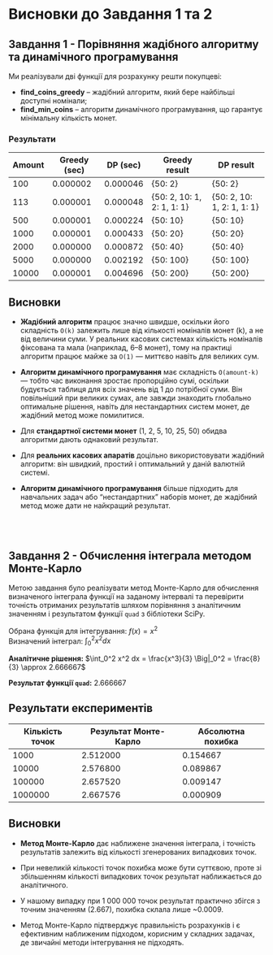 # Висновки до Завдання 1 та 2

## Завдання 1 - Порівняння жадібного алгоритму та динамічного програмування

Ми реалізували дві функції для розрахунку решти покупцеві:

- **find_coins_greedy** – жадібний алгоритм, який бере найбільші доступні номінали;
- **find_min_coins** – алгоритм динамічного програмування, що гарантує мінімальну кількість монет.

### Результати

| Amount | Greedy (sec) |     DP (sec) |              Greedy result |                  DP result |
|--------|--------------|--------------|----------------------------|----------------------------|
|    100 |     0.000002 |     0.000046 |                    {50: 2} |                    {50: 2} |
|    113 |     0.000001 |     0.000048 | {50: 2, 10: 1, 2: 1, 1: 1} | {50: 2, 10: 1, 2: 1, 1: 1} |
|    500 |     0.000001 |     0.000224 |                   {50: 10} |                   {50: 10} |
|   1000 |     0.000001 |     0.000433 |                   {50: 20} |                   {50: 20} |
|   2000 |     0.000000 |     0.000872 |                   {50: 40} |                   {50: 40} |
|   5000 |     0.000000 |     0.002192 |                  {50: 100} |                  {50: 100} |
|  10000 |     0.000001 |     0.004696 |                  {50: 200} |                  {50: 200} |

## Висновки

- **Жадібний алгоритм** працює значно швидше, оскільки його складність `O(k)` залежить лише від кількості номіналів монет (k), а не від величини суми. У реальних касових системах кількість номіналів фіксована та мала (наприклад, 6–8 монет), тому на практиці алгоритм працює майже за `O(1)` — миттєво навіть для великих сум.  

- **Алгоритм динамічного програмування** має складність `O(amount·k)` — тобто час виконання зростає пропорційно сумі, оскільки будується таблиця для всіх значень від 1 до потрібної суми. Він повільніший при великих сумах, але завжди знаходить глобально оптимальне рішення, навіть для нестандартних систем монет, де жадібний метод може помилитися.  

- Для **стандартної системи монет** (1, 2, 5, 10, 25, 50) обидва алгоритми дають однаковий результат.  

- Для **реальних касових апаратів** доцільно використовувати жадібний алгоритм: він швидкий, простий і оптимальний у даній валютній системі.  

- **Алгоритм динамічного програмування** більше підходить для навчальних задач або “нестандартних” наборів монет, де жадібний метод може дати не найкращий результат.

<br>
<br>

## Завдання 2 - Обчислення інтеграла методом Монте-Карло

Метою завдання було реалізувати метод Монте-Карло для обчислення визначеного інтеграла функції на заданому інтервалі та перевірити точність отриманих результатів шляхом порівняння з аналітичним значенням і результатом функції `quad` з бібліотеки SciPy.

Обрана функція для інтегрування: $f(x) = x^2$  
Визначений інтеграл: $\int_0^2 x^2 dx$

**Аналітичне рішення:**
$\int_0^2 x^2 dx = \frac{x^3}{3} \Big|_0^2 = \frac{8}{3} \approx 2.666667$

**Результат функції `quad`:** 2.666667

## Результати експериментів

| Кількість точок | Результат Монте-Карло | Абсолютна похибка |
|-----------------|-----------------------|-------------------|
| 1000            | 2.512000              | 0.154667          |
| 10000           | 2.576800              | 0.089867          |
| 100000          | 2.657520              | 0.009147          |
| 1000000         | 2.667576              | 0.000909          |

## Висновки

- **Метод Монте-Карло** дає наближене значення інтеграла, і точність результатів залежить від кількості згенерованих випадкових точок.

- При невеликій кількості точок похибка може бути суттєвою, проте зі збільшенням кількості випадкових точок результат наближається до аналітичного.

- У нашому випадку при 1 000 000 точок результат практично збігся з точним значенням (2.667), похибка склала лише ~0.0009.

- Метод Монте-Карло підтверджує правильність розрахунків і є ефективним наближеним підходом, корисним у складних задачах, де звичайні методи інтегрування не підходять.
